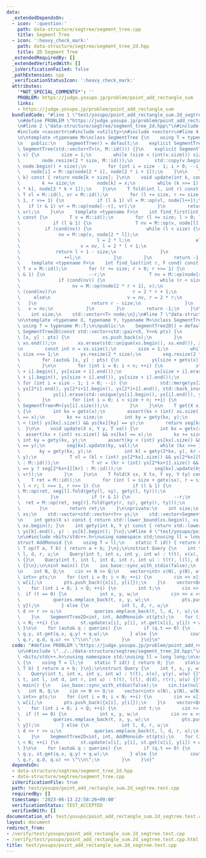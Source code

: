 ```yaml
---
data:
  _extendedDependsOn:
  - icon: ':question:'
    path: data-structure/segtree/segment_tree.cpp
    title: Segment Tree
  - icon: ':heavy_check_mark:'
    path: data-structure/segtree/segment_tree_2d.hpp
    title: 2D Segment Tree
  _extendedRequiredBy: []
  _extendedVerifiedWith: []
  _isVerificationFailed: false
  _pathExtension: cpp
  _verificationStatusIcon: ':heavy_check_mark:'
  attributes:
    '*NOT_SPECIAL_COMMENTS*': ''
    PROBLEM: https://judge.yosupo.jp/problem/point_add_rectangle_sum
    links:
    - https://judge.yosupo.jp/problem/point_add_rectangle_sum
  bundledCode: "#line 1 \"test/yosupo/point_add_rectangle_sum.2d_segtree.test.cpp\"\
    \n#define PROBLEM \"https://judge.yosupo.jp/problem/point_add_rectangle_sum\"\n\
    \n#line 2 \"data-structure/segtree/segment_tree_2d.hpp\"\n#include <algorithm>\n\
    #include <cassert>\n#include <utility>\n#include <vector>\n#line 4 \"data-structure/segtree/segment_tree.cpp\"\
    \n\ntemplate <typename M>\nclass SegmentTree {\n    using T = typename M::T;\n\
    \n   public:\n    SegmentTree() = default;\n    explicit SegmentTree(int n) :\
    \ SegmentTree(std::vector<T>(n, M::id())) {}\n    explicit SegmentTree(const std::vector<T>&\
    \ v) {\n        size = 1;\n        while (size < (int)v.size()) size <<= 1;\n\
    \        node.resize(2 * size, M::id());\n        std::copy(v.begin(), v.end(),\
    \ node.begin() + size);\n        for (int i = size - 1; i > 0; --i)\n        \
    \    node[i] = M::op(node[2 * i], node[2 * i + 1]);\n    }\n\n    T operator[](int\
    \ k) const { return node[k + size]; }\n\n    void update(int k, const T& x) {\n\
    \        k += size;\n        node[k] = x;\n        while (k >>= 1) node[k] = M::op(node[2\
    \ * k], node[2 * k + 1]);\n    }\n\n    T fold(int l, int r) const {\n       \
    \ T vl = M::id(), vr = M::id();\n        for (l += size, r += size; l < r; l >>=\
    \ 1, r >>= 1) {\n            if (l & 1) vl = M::op(vl, node[l++]);\n         \
    \   if (r & 1) vr = M::op(node[--r], vr);\n        }\n        return M::op(vl,\
    \ vr);\n    }\n\n    template <typename F>\n    int find_first(int l, F cond)\
    \ const {\n        T v = M::id();\n        for (l += size; l > 0; l >>= 1) {\n\
    \            if (l & 1) {\n                T nv = M::op(v, node[l]);\n       \
    \         if (cond(nv)) {\n                    while (l < size) {\n          \
    \              nv = M::op(v, node[2 * l]);\n                        if (cond(nv))\n\
    \                            l = 2 * l;\n                        else\n      \
    \                      v = nv, l = 2 * l + 1;\n                    }\n       \
    \             return l + 1 - size;\n                }\n                v = nv;\n\
    \                ++l;\n            }\n        }\n        return -1;\n    }\n\n\
    \    template <typename F>\n    int find_last(int r, F cond) const {\n       \
    \ T v = M::id();\n        for (r += size; r > 0; r >>= 1) {\n            if (r\
    \ & 1) {\n                --r;\n                T nv = M::op(node[r], v);\n  \
    \              if (cond(nv)) {\n                    while (r < size) {\n     \
    \                   nv = M::op(node[2 * r + 1], v);\n                        if\
    \ (cond(nv))\n                            r = 2 * r + 1;\n                   \
    \     else\n                            v = nv, r = 2 * r;\n                 \
    \   }\n                    return r - size;\n                }\n             \
    \   v = nv;\n            }\n        }\n        return -1;\n    }\n\n   private:\n\
    \    int size;\n    std::vector<T> node;\n};\n#line 7 \"data-structure/segtree/segment_tree_2d.hpp\"\
    \n\ntemplate <typename X, typename Y, typename M>\nclass SegmentTree2D {\n   \
    \ using T = typename M::T;\n\npublic:\n    SegmentTree2D() = default;\n    explicit\
    \ SegmentTree2D(const std::vector<std::pair<X, Y>>& pts) {\n        for (auto&\
    \ [x, y] : pts) {\n            xs.push_back(x);\n        }\n        std::sort(xs.begin(),\
    \ xs.end());\n        xs.erase(std::unique(xs.begin(), xs.end()), xs.end());\n\
    \n        const int n = xs.size();\n        size = 1;\n        while (size < n)\
    \ size <<= 1;\n        ys.resize(2 * size);\n        seg.resize(2 * size);\n\n\
    \        for (auto& [x, y] : pts) {\n            ys[size + getx(x)].push_back(y);\n\
    \        }\n\n        for (int i = 0; i < n; ++i) {\n            std::sort(ys[size\
    \ + i].begin(), ys[size + i].end());\n            ys[size + i].erase(std::unique(ys[size\
    \ + i].begin(), ys[size + i].end()), ys[size + i].end());\n        }\n       \
    \ for (int i = size - 1; i > 0; --i) {\n            std::merge(ys[2*i].begin(),\
    \ ys[2*i].end(), ys[2*i+1].begin(), ys[2*i+1].end(), std::back_inserter(ys[i]));\n\
    \            ys[i].erase(std::unique(ys[i].begin(), ys[i].end()), ys[i].end());\n\
    \        }\n        for (int i = 0; i < size + n; ++i) {\n            seg[i] =\
    \ SegmentTree<M>(ys[i].size());\n        }\n    }\n\n    T get(X x, Y y) const\
    \ {\n        int kx = getx(x);\n        assert(kx < (int) xs.size() && xs[kx]\
    \ == x);\n        kx += size;\n        int ky = gety(kx, y);\n        assert(ky\
    \ < (int) ys[kx].size() && ys[kx][ky] == y);\n        return seg[kx][ky];\n  \
    \  }\n\n    void update(X x, Y y, T val) {\n        int kx = getx(x);\n      \
    \  assert(kx < (int) xs.size() && xs[kx] == x);\n        kx += size;\n       \
    \ int ky = gety(kx, y);\n        assert(ky < (int) ys[kx].size() && ys[kx][ky]\
    \ == y);\n        seg[kx].update(ky, val);\n        while (kx >>= 1) {\n     \
    \       ky = gety(kx, y);\n            int kl = gety(2*kx, y), kr = gety(2*kx+1,\
    \ y);\n            T vl = (kl < (int) ys[2*kx].size() && ys[2*kx][kl] == y ? seg[2*kx][kl]\
    \ : M::id());\n            T vr = (kr < (int) ys[2*kx+1].size() && ys[2*kx+1][kr]\
    \ == y ? seg[2*kx+1][kr] : M::id());\n            seg[kx].update(ky, M::op(vl,\
    \ vr));\n        }\n    }\n\n    T fold(X sx, X tx, Y sy, Y ty) const {\n    \
    \    T ret = M::id();\n        for (int l = size + getx(sx), r = size + getx(tx);\
    \ l < r; l >>= 1, r >>= 1) {\n            if (l & 1) {\n                ret =\
    \ M::op(ret, seg[l].fold(gety(l, sy), gety(l, ty)));\n                ++l;\n \
    \           }\n            if (r & 1) {\n                --r;\n              \
    \  ret = M::op(ret, seg[r].fold(gety(r, sy), gety(r, ty)));\n            }\n \
    \       }\n        return ret;\n    }\n\nprivate:\n    int size;\n    std::vector<X>\
    \ xs;\n    std::vector<std::vector<Y>> ys;\n    std::vector<SegmentTree<M>> seg;\n\
    \n    int getx(X x) const { return std::lower_bound(xs.begin(), xs.end(), x) -\
    \ xs.begin(); }\n    int gety(int k, Y y) const { return std::lower_bound(ys[k].begin(),\
    \ ys[k].end(), y) - ys[k].begin(); }\n};\n#line 4 \"test/yosupo/point_add_rectangle_sum.2d_segtree.test.cpp\"\
    \n\n#include <bits/stdc++.h>\nusing namespace std;\nusing ll = long long;\n\n\
    struct AddMonoid {\n    using T = ll;\n    static T id() { return 0; }\n    static\
    \ T op(T a, T b) { return a + b; }\n};\n\nstruct Query {\n    int t, x, y, w,\
    \ l, d, r, u;\n    Query(int t, int x, int y, int w) : t(t), x(x), y(y), w(w)\
    \ {}\n    Query(int t, int l, int d, int r, int u) : t(t), l(l), d(d), r(r), u(u)\
    \ {}\n};\n\nint main() {\n    ios_base::sync_with_stdio(false);\n    cin.tie(nullptr);\n\
    \n    int N, Q;\n    cin >> N >> Q;\n    vector<int> x(N), y(N), w(N);\n    vector<pair<int,\
    \ int>> pts;\n    for (int i = 0; i < N; ++i) {\n        cin >> x[i] >> y[i] >>\
    \ w[i];\n        pts.push_back({x[i], y[i]});\n    }\n    vector<Query> queries;\n\
    \    for (int i = 0; i < Q; ++i) {\n        int t;\n        cin >> t;\n      \
    \  if (t == 0) {\n            int x, y, w;\n            cin >> x >> y >> w;\n\
    \            queries.emplace_back(t, x, y, w);\n            pts.push_back({x,\
    \ y});\n        } else {\n            int l, d, r, u;\n            cin >> l >>\
    \ d >> r >> u;\n            queries.emplace_back(t, l, d, r, u);\n        }\n\
    \    }\n    SegmentTree2D<int, int, AddMonoid> st(pts);\n    for (int i = 0; i\
    \ < N; ++i) {\n        st.update(x[i], y[i], st.get(x[i], y[i]) + w[i]);\n   \
    \ }\n\n    for (auto& q : queries) {\n        if (q.t == 0) {\n            st.update(q.x,\
    \ q.y, st.get(q.x, q.y) + q.w);\n        } else {\n            cout << st.fold(q.l,\
    \ q.r, q.d, q.u) << \"\\n\";\n        }\n    }\n}\n"
  code: "#define PROBLEM \"https://judge.yosupo.jp/problem/point_add_rectangle_sum\"\
    \n\n#include \"../../data-structure/segtree/segment_tree_2d.hpp\"\n\n#include\
    \ <bits/stdc++.h>\nusing namespace std;\nusing ll = long long;\n\nstruct AddMonoid\
    \ {\n    using T = ll;\n    static T id() { return 0; }\n    static T op(T a,\
    \ T b) { return a + b; }\n};\n\nstruct Query {\n    int t, x, y, w, l, d, r, u;\n\
    \    Query(int t, int x, int y, int w) : t(t), x(x), y(y), w(w) {}\n    Query(int\
    \ t, int l, int d, int r, int u) : t(t), l(l), d(d), r(r), u(u) {}\n};\n\nint\
    \ main() {\n    ios_base::sync_with_stdio(false);\n    cin.tie(nullptr);\n\n \
    \   int N, Q;\n    cin >> N >> Q;\n    vector<int> x(N), y(N), w(N);\n    vector<pair<int,\
    \ int>> pts;\n    for (int i = 0; i < N; ++i) {\n        cin >> x[i] >> y[i] >>\
    \ w[i];\n        pts.push_back({x[i], y[i]});\n    }\n    vector<Query> queries;\n\
    \    for (int i = 0; i < Q; ++i) {\n        int t;\n        cin >> t;\n      \
    \  if (t == 0) {\n            int x, y, w;\n            cin >> x >> y >> w;\n\
    \            queries.emplace_back(t, x, y, w);\n            pts.push_back({x,\
    \ y});\n        } else {\n            int l, d, r, u;\n            cin >> l >>\
    \ d >> r >> u;\n            queries.emplace_back(t, l, d, r, u);\n        }\n\
    \    }\n    SegmentTree2D<int, int, AddMonoid> st(pts);\n    for (int i = 0; i\
    \ < N; ++i) {\n        st.update(x[i], y[i], st.get(x[i], y[i]) + w[i]);\n   \
    \ }\n\n    for (auto& q : queries) {\n        if (q.t == 0) {\n            st.update(q.x,\
    \ q.y, st.get(q.x, q.y) + q.w);\n        } else {\n            cout << st.fold(q.l,\
    \ q.r, q.d, q.u) << \"\\n\";\n        }\n    }\n}"
  dependsOn:
  - data-structure/segtree/segment_tree_2d.hpp
  - data-structure/segtree/segment_tree.cpp
  isVerificationFile: true
  path: test/yosupo/point_add_rectangle_sum.2d_segtree.test.cpp
  requiredBy: []
  timestamp: '2023-06-13 22:58:26+09:00'
  verificationStatus: TEST_ACCEPTED
  verifiedWith: []
documentation_of: test/yosupo/point_add_rectangle_sum.2d_segtree.test.cpp
layout: document
redirect_from:
- /verify/test/yosupo/point_add_rectangle_sum.2d_segtree.test.cpp
- /verify/test/yosupo/point_add_rectangle_sum.2d_segtree.test.cpp.html
title: test/yosupo/point_add_rectangle_sum.2d_segtree.test.cpp
---
```

